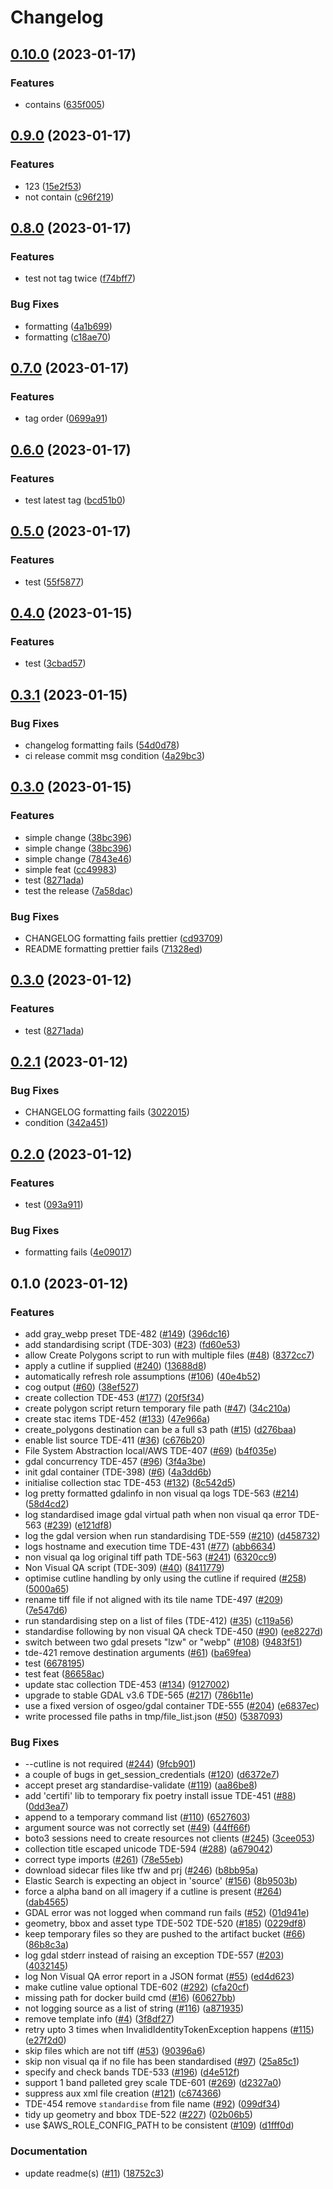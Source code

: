 # Changelog

## [0.10.0](https://github.com/paulfouquet/topo-imagery-test/compare/v0.9.0...v0.10.0) (2023-01-17)


### Features

* contains ([635f005](https://github.com/paulfouquet/topo-imagery-test/commit/635f0059090155a76a90f3384e7d5b8c47dbad08))

## [0.9.0](https://github.com/paulfouquet/topo-imagery-test/compare/v0.8.0...v0.9.0) (2023-01-17)


### Features

* 123 ([15e2f53](https://github.com/paulfouquet/topo-imagery-test/commit/15e2f53d1ef1b5e8f5a26f93a0ccf34863f8708a))
* not contain ([c96f219](https://github.com/paulfouquet/topo-imagery-test/commit/c96f2193512507b90b5a6092ddecd5203b5c9215))

## [0.8.0](https://github.com/paulfouquet/topo-imagery-test/compare/v0.7.0...v0.8.0) (2023-01-17)


### Features

* test not tag twice ([f74bff7](https://github.com/paulfouquet/topo-imagery-test/commit/f74bff77ce21b881de99994f282e0dbfb0555e69))


### Bug Fixes

* formatting ([4a1b699](https://github.com/paulfouquet/topo-imagery-test/commit/4a1b699d0db91c1eb77db5de00d4968b1a443c59))
* formatting ([c18ae70](https://github.com/paulfouquet/topo-imagery-test/commit/c18ae70d2ab6b1694644d1ddb15b6fa2e262ce69))

## [0.7.0](https://github.com/paulfouquet/topo-imagery-test/compare/v0.6.0...v0.7.0) (2023-01-17)


### Features

* tag order ([0699a91](https://github.com/paulfouquet/topo-imagery-test/commit/0699a91bba7ce098a7fe42c36e9fe511dee74f9b))

## [0.6.0](https://github.com/paulfouquet/topo-imagery-test/compare/v0.5.0...v0.6.0) (2023-01-17)


### Features

* test latest tag ([bcd51b0](https://github.com/paulfouquet/topo-imagery-test/commit/bcd51b06f3f1cb06de60a5e32de281bdbfce3e49))

## [0.5.0](https://github.com/paulfouquet/topo-imagery-test/compare/v0.4.0...v0.5.0) (2023-01-17)


### Features

* test ([55f5877](https://github.com/paulfouquet/topo-imagery-test/commit/55f5877df451361114551d2cd8e7e43fe8bda828))

## [0.4.0](https://github.com/paulfouquet/topo-imagery-test/compare/v0.3.1...v0.4.0) (2023-01-15)

### Features

- test ([3cbad57](https://github.com/paulfouquet/topo-imagery-test/commit/3cbad573fc066e33b01dce4d50af70590d052c55))

## [0.3.1](https://github.com/paulfouquet/topo-imagery-test/compare/v0.3.0...v0.3.1) (2023-01-15)

### Bug Fixes

- changelog formatting fails ([54d0d78](https://github.com/paulfouquet/topo-imagery-test/commit/54d0d788fae8eefeebbdff96f0560132c5dc83a2))
- ci release commit msg condition ([4a29bc3](https://github.com/paulfouquet/topo-imagery-test/commit/4a29bc3cdb04f67a02bf078a80feb4887e3f5755))

## [0.3.0](https://github.com/paulfouquet/topo-imagery-test/compare/v0.2.1...v0.3.0) (2023-01-15)

### Features

- simple change ([38bc396](https://github.com/paulfouquet/topo-imagery-test/commit/38bc396b8cf7ccc1bc639d420b23f9bf8640c137))
- simple change ([38bc396](https://github.com/paulfouquet/topo-imagery-test/commit/38bc396b8cf7ccc1bc639d420b23f9bf8640c137))
- simple change ([7843e46](https://github.com/paulfouquet/topo-imagery-test/commit/7843e465f7e4db4744a69a87e0e90b0f4a670d9c))
- simple feat ([cc49983](https://github.com/paulfouquet/topo-imagery-test/commit/cc4998373c5e855b1181e146f9f4408a6a4786ec))
- test ([8271ada](https://github.com/paulfouquet/topo-imagery-test/commit/8271ada9eaa74d299ec509206bd0614ec50f878f))
- test the release ([7a58dac](https://github.com/paulfouquet/topo-imagery-test/commit/7a58dac11513bf536d69c7c5dfc8aed703902a5e))

### Bug Fixes

- CHANGELOG formatting fails prettier ([cd93709](https://github.com/paulfouquet/topo-imagery-test/commit/cd93709da7d02c937d72e0efcaac18bf7609ae11))
- README formatting prettier fails ([71328ed](https://github.com/paulfouquet/topo-imagery-test/commit/71328edd2a8b36af57c639e403ce41c840d06792))

## [0.3.0](https://github.com/paulfouquet/topo-imagery-test/compare/v0.2.1...v0.3.0) (2023-01-12)

### Features

- test ([8271ada](https://github.com/paulfouquet/topo-imagery-test/commit/8271ada9eaa74d299ec509206bd0614ec50f878f))

## [0.2.1](https://github.com/paulfouquet/topo-imagery-test/compare/v0.2.0...v0.2.1) (2023-01-12)

### Bug Fixes

- CHANGELOG formatting fails ([3022015](https://github.com/paulfouquet/topo-imagery-test/commit/3022015146619be10726d1e1258113ae8b85a884))
- condition ([342a451](https://github.com/paulfouquet/topo-imagery-test/commit/342a451924c697dfcc3fec2be73fbf90c6daec50))

## [0.2.0](https://github.com/paulfouquet/topo-imagery-test/compare/v0.1.0...v0.2.0) (2023-01-12)

### Features

- test ([093a911](https://github.com/paulfouquet/topo-imagery-test/commit/093a911e65e1eba4718f0ef9e0320475b85c4485))

### Bug Fixes

- formatting fails ([4e09017](https://github.com/paulfouquet/topo-imagery-test/commit/4e09017b1714a0401a68be9b1aa3f0e9c738637f))

## 0.1.0 (2023-01-12)

### Features

- add gray_webp preset TDE-482 ([#149](https://github.com/paulfouquet/topo-imagery-test/issues/149)) ([396dc16](https://github.com/paulfouquet/topo-imagery-test/commit/396dc16a5c6baf282c5f9c45ba994e7920b20a78))
- add standardising script (TDE-303) ([#23](https://github.com/paulfouquet/topo-imagery-test/issues/23)) ([fd60e53](https://github.com/paulfouquet/topo-imagery-test/commit/fd60e53eb8748c47cb27bf15270602562b7a8cf0))
- allow Create Polygons script to run with multiple files ([#48](https://github.com/paulfouquet/topo-imagery-test/issues/48)) ([8372cc7](https://github.com/paulfouquet/topo-imagery-test/commit/8372cc713d1cdd6d03cd629cc5c608d9bda24ba2))
- apply a cutline if supplied ([#240](https://github.com/paulfouquet/topo-imagery-test/issues/240)) ([13688d8](https://github.com/paulfouquet/topo-imagery-test/commit/13688d81e35ec86f267863f0b8619f75cb99e6f8))
- automatically refresh role assumptions ([#106](https://github.com/paulfouquet/topo-imagery-test/issues/106)) ([40e4b52](https://github.com/paulfouquet/topo-imagery-test/commit/40e4b52d303e693bfedb846e7d9e572609345926))
- cog output ([#60](https://github.com/paulfouquet/topo-imagery-test/issues/60)) ([38ef527](https://github.com/paulfouquet/topo-imagery-test/commit/38ef527b04061fb202985c9fedfe6eb73e47ac6e))
- create collection TDE-453 ([#177](https://github.com/paulfouquet/topo-imagery-test/issues/177)) ([20f5f34](https://github.com/paulfouquet/topo-imagery-test/commit/20f5f348222119e92cff2f45e7756ae668957688))
- create polygon script return temporary file path ([#47](https://github.com/paulfouquet/topo-imagery-test/issues/47)) ([34c210a](https://github.com/paulfouquet/topo-imagery-test/commit/34c210a6a1dc97d940998271dfe5f37f15d5d52b))
- create stac items TDE-452 ([#133](https://github.com/paulfouquet/topo-imagery-test/issues/133)) ([47e966a](https://github.com/paulfouquet/topo-imagery-test/commit/47e966a675f40a9da578fbbabb612f9dc0e672f1))
- create_polygons destination can be a full s3 path ([#15](https://github.com/paulfouquet/topo-imagery-test/issues/15)) ([d276baa](https://github.com/paulfouquet/topo-imagery-test/commit/d276baac6c204f65d1d06c27d5cd00b52091b58f))
- enable list source TDE-411 ([#36](https://github.com/paulfouquet/topo-imagery-test/issues/36)) ([c676b20](https://github.com/paulfouquet/topo-imagery-test/commit/c676b2031d080411ca66880b6811a135e1358497))
- File System Abstraction local/AWS TDE-407 ([#69](https://github.com/paulfouquet/topo-imagery-test/issues/69)) ([b4f035e](https://github.com/paulfouquet/topo-imagery-test/commit/b4f035e99bfe12ba8d72af6125ff2e05072dcf11))
- gdal concurrency TDE-457 ([#96](https://github.com/paulfouquet/topo-imagery-test/issues/96)) ([3f4a3be](https://github.com/paulfouquet/topo-imagery-test/commit/3f4a3bed092acee463cbdfed2efbc64d1c583cff))
- init gdal container (TDE-398) ([#6](https://github.com/paulfouquet/topo-imagery-test/issues/6)) ([4a3dd6b](https://github.com/paulfouquet/topo-imagery-test/commit/4a3dd6b964253f08720d394d619a05eed1cd4916))
- initialise collection stac TDE-453 ([#132](https://github.com/paulfouquet/topo-imagery-test/issues/132)) ([8c542d5](https://github.com/paulfouquet/topo-imagery-test/commit/8c542d547a0258115f886d5e7b38818f99e6850e))
- log pretty formatted gdalinfo in non visual qa logs TDE-563 ([#214](https://github.com/paulfouquet/topo-imagery-test/issues/214)) ([58d4cd2](https://github.com/paulfouquet/topo-imagery-test/commit/58d4cd27ea6348507fbf98a460dc43545a2ad9e2))
- log standardised image gdal virtual path when non visual qa error TDE-563 ([#239](https://github.com/paulfouquet/topo-imagery-test/issues/239)) ([e121df8](https://github.com/paulfouquet/topo-imagery-test/commit/e121df83acf044c80de5f945d030ff70eb8166eb))
- log the gdal version when run standardising TDE-559 ([#210](https://github.com/paulfouquet/topo-imagery-test/issues/210)) ([d458732](https://github.com/paulfouquet/topo-imagery-test/commit/d458732a5bc891d82568c483081e3dca5e94cbba))
- logs hostname and execution time TDE-431 ([#77](https://github.com/paulfouquet/topo-imagery-test/issues/77)) ([abb6634](https://github.com/paulfouquet/topo-imagery-test/commit/abb663435c670c2e3e7d87dccbf348366925806c))
- non visual qa log original tiff path TDE-563 ([#241](https://github.com/paulfouquet/topo-imagery-test/issues/241)) ([6320cc9](https://github.com/paulfouquet/topo-imagery-test/commit/6320cc94d8ee9ae6c86a18a5986233e27187575a))
- Non Visual QA script (TDE-309) ([#40](https://github.com/paulfouquet/topo-imagery-test/issues/40)) ([8411779](https://github.com/paulfouquet/topo-imagery-test/commit/8411779a6bb8875e3c17268587cfbe1ee264af4c))
- optimise cutline handling by only using the cutline if required ([#258](https://github.com/paulfouquet/topo-imagery-test/issues/258)) ([5000a65](https://github.com/paulfouquet/topo-imagery-test/commit/5000a65f7516a9a934fdd0937a71d1f5aeebf2b4))
- rename tiff file if not aligned with its tile name TDE-497 ([#209](https://github.com/paulfouquet/topo-imagery-test/issues/209)) ([7e547d6](https://github.com/paulfouquet/topo-imagery-test/commit/7e547d6deee18355f64703f39026087e8401b9f3))
- run standardising step on a list of files (TDE-412) ([#35](https://github.com/paulfouquet/topo-imagery-test/issues/35)) ([c119a56](https://github.com/paulfouquet/topo-imagery-test/commit/c119a561ed1cb1830f85f67a4152d37df963dd5e))
- standardise following by non visual QA check TDE-450 ([#90](https://github.com/paulfouquet/topo-imagery-test/issues/90)) ([ee8227d](https://github.com/paulfouquet/topo-imagery-test/commit/ee8227d074c87981e2b3c776364e7c79824f1ad0))
- switch between two gdal presets "lzw" or "webp" ([#108](https://github.com/paulfouquet/topo-imagery-test/issues/108)) ([9483f51](https://github.com/paulfouquet/topo-imagery-test/commit/9483f51ac81fcae3e2d57dd5278c3f3ae7141e4f))
- tde-421 remove destination arguments ([#61](https://github.com/paulfouquet/topo-imagery-test/issues/61)) ([ba69fea](https://github.com/paulfouquet/topo-imagery-test/commit/ba69fea3df9cafe01c57a7564f0e4c16f6d2fc08))
- test ([6678195](https://github.com/paulfouquet/topo-imagery-test/commit/6678195190e3063610fedd334cb1e3665b25a75b))
- test feat ([86658ac](https://github.com/paulfouquet/topo-imagery-test/commit/86658ac96bf60f75a160fac7358d78e2a17af6ee))
- update stac collection TDE-453 ([#134](https://github.com/paulfouquet/topo-imagery-test/issues/134)) ([9127002](https://github.com/paulfouquet/topo-imagery-test/commit/9127002151b664235de548aa87492849b798187b))
- upgrade to stable GDAL v3.6 TDE-565 ([#217](https://github.com/paulfouquet/topo-imagery-test/issues/217)) ([786b11e](https://github.com/paulfouquet/topo-imagery-test/commit/786b11e6e53eba821fd2a1e1375153a595e059ee))
- use a fixed version of osgeo/gdal container TDE-555 ([#204](https://github.com/paulfouquet/topo-imagery-test/issues/204)) ([e6837ec](https://github.com/paulfouquet/topo-imagery-test/commit/e6837ec7de37239585c39d6b1b7a17d9dffe588b))
- write processed file paths in tmp/file_list.json ([#50](https://github.com/paulfouquet/topo-imagery-test/issues/50)) ([5387093](https://github.com/paulfouquet/topo-imagery-test/commit/5387093c3707ed3601ef7a135a105259634a121b))

### Bug Fixes

- --cutline is not required ([#244](https://github.com/paulfouquet/topo-imagery-test/issues/244)) ([9fcb901](https://github.com/paulfouquet/topo-imagery-test/commit/9fcb9011774a09014cc7cc3ed76db88f39d992d5))
- a couple of bugs in get_session_credentials ([#120](https://github.com/paulfouquet/topo-imagery-test/issues/120)) ([d6372e7](https://github.com/paulfouquet/topo-imagery-test/commit/d6372e7bd6ede4a178e598cf4ef97e11c1803a54))
- accept preset arg standardise-validate ([#119](https://github.com/paulfouquet/topo-imagery-test/issues/119)) ([aa86be8](https://github.com/paulfouquet/topo-imagery-test/commit/aa86be85b82583cd5c337b24f6be2f80f0e37d06))
- add 'certifi' lib to temporary fix poetry install issue TDE-451 ([#88](https://github.com/paulfouquet/topo-imagery-test/issues/88)) ([0dd3ea7](https://github.com/paulfouquet/topo-imagery-test/commit/0dd3ea77e0f8b40e19010b50b65476b1c653814e))
- append to a temporary command list ([#110](https://github.com/paulfouquet/topo-imagery-test/issues/110)) ([6527603](https://github.com/paulfouquet/topo-imagery-test/commit/6527603c2a780f2c7fe3248be13a497062bc3b88))
- argument source was not correctly set ([#49](https://github.com/paulfouquet/topo-imagery-test/issues/49)) ([44ff66f](https://github.com/paulfouquet/topo-imagery-test/commit/44ff66f62586d3c3beb99360e17908a386e596e9))
- boto3 sessions need to create resources not clients ([#245](https://github.com/paulfouquet/topo-imagery-test/issues/245)) ([3cee053](https://github.com/paulfouquet/topo-imagery-test/commit/3cee053667de9659d2297429ea588fed6ef1c7f0))
- collection title escaped unicode TDE-594 ([#288](https://github.com/paulfouquet/topo-imagery-test/issues/288)) ([a679042](https://github.com/paulfouquet/topo-imagery-test/commit/a679042707511e4e2fdd656a91ebc49d92a16093))
- correct type imports ([#261](https://github.com/paulfouquet/topo-imagery-test/issues/261)) ([78e55eb](https://github.com/paulfouquet/topo-imagery-test/commit/78e55ebef8515881c37090b53079569c0d34fafc))
- download sidecar files like tfw and prj ([#246](https://github.com/paulfouquet/topo-imagery-test/issues/246)) ([b8bb95a](https://github.com/paulfouquet/topo-imagery-test/commit/b8bb95adc0ed18c25bebe1aaac1146b88e12aba0))
- Elastic Search is expecting an object in 'source' ([#156](https://github.com/paulfouquet/topo-imagery-test/issues/156)) ([8b9503b](https://github.com/paulfouquet/topo-imagery-test/commit/8b9503b10527b64074ef7ff28f7378a47bac0c5d))
- force a alpha band on all imagery if a cutline is present ([#264](https://github.com/paulfouquet/topo-imagery-test/issues/264)) ([dab4565](https://github.com/paulfouquet/topo-imagery-test/commit/dab4565ca058a857865f96bf88eff83bb10b63cb))
- GDAL error was not logged when command run fails ([#52](https://github.com/paulfouquet/topo-imagery-test/issues/52)) ([01d941e](https://github.com/paulfouquet/topo-imagery-test/commit/01d941e0895f47b20560c4b1b8b69f5a007822c7))
- geometry, bbox and asset type TDE-502 TDE-520 ([#185](https://github.com/paulfouquet/topo-imagery-test/issues/185)) ([0229df8](https://github.com/paulfouquet/topo-imagery-test/commit/0229df85f81714407cbbc15727b856de612f23b1))
- keep temporary files so they are pushed to the artifact bucket ([#66](https://github.com/paulfouquet/topo-imagery-test/issues/66)) ([86b8c3a](https://github.com/paulfouquet/topo-imagery-test/commit/86b8c3ae49de908a16e7e8907bd78729b354326f))
- log gdal stderr instead of raising an exception TDE-557 ([#203](https://github.com/paulfouquet/topo-imagery-test/issues/203)) ([4032145](https://github.com/paulfouquet/topo-imagery-test/commit/4032145b32b1bacceb721d9ad336ed678e6094af))
- log Non Visual QA error report in a JSON format ([#55](https://github.com/paulfouquet/topo-imagery-test/issues/55)) ([ed4d623](https://github.com/paulfouquet/topo-imagery-test/commit/ed4d623ad3894722f4e6a27455e8af3451efdde2))
- make cutline value optional TDE-602 ([#292](https://github.com/paulfouquet/topo-imagery-test/issues/292)) ([cfa20cf](https://github.com/paulfouquet/topo-imagery-test/commit/cfa20cff9a70baf2713518a5f3781aa18e8db995))
- missing path for docker build cmd ([#16](https://github.com/paulfouquet/topo-imagery-test/issues/16)) ([60627bb](https://github.com/paulfouquet/topo-imagery-test/commit/60627bb3b118987d44acb6f39f34a7fdeb337a90))
- not logging source as a list of string ([#116](https://github.com/paulfouquet/topo-imagery-test/issues/116)) ([a871935](https://github.com/paulfouquet/topo-imagery-test/commit/a8719359a874f2f654d1ed09d7e1b4c69dbf10c2))
- remove template info ([#4](https://github.com/paulfouquet/topo-imagery-test/issues/4)) ([3f8df27](https://github.com/paulfouquet/topo-imagery-test/commit/3f8df27aa18612f2a45db112c2dfd465a46a70d0))
- retry upto 3 times when InvalidIdentityTokenException happens ([#115](https://github.com/paulfouquet/topo-imagery-test/issues/115)) ([e27f2d0](https://github.com/paulfouquet/topo-imagery-test/commit/e27f2d0db836caf1cd8fc2c24f435f5fd766adc0))
- skip files which are not tiff ([#53](https://github.com/paulfouquet/topo-imagery-test/issues/53)) ([90396a6](https://github.com/paulfouquet/topo-imagery-test/commit/90396a6347d931f1f5e1c3abd16ae1ff6f86ea28))
- skip non visual qa if no file has been standardised ([#97](https://github.com/paulfouquet/topo-imagery-test/issues/97)) ([25a85c1](https://github.com/paulfouquet/topo-imagery-test/commit/25a85c1fbc8794bc410760577af051cc285ef079))
- specify and check bands TDE-533 ([#196](https://github.com/paulfouquet/topo-imagery-test/issues/196)) ([d4e512f](https://github.com/paulfouquet/topo-imagery-test/commit/d4e512fa3e91c7daaacd4348763d494933c5c6d3))
- support 1 band palleted grey scale TDE-601 ([#269](https://github.com/paulfouquet/topo-imagery-test/issues/269)) ([d2327a0](https://github.com/paulfouquet/topo-imagery-test/commit/d2327a0c8507d044c962c34b87b3ea33168941e2))
- suppress aux xml file creation ([#121](https://github.com/paulfouquet/topo-imagery-test/issues/121)) ([c674366](https://github.com/paulfouquet/topo-imagery-test/commit/c674366a7062c81271830975cc3b750b2fafa82d))
- TDE-454 remove `standardise` from file name ([#92](https://github.com/paulfouquet/topo-imagery-test/issues/92)) ([099df34](https://github.com/paulfouquet/topo-imagery-test/commit/099df340ce6bb00ae199524893f5f3ef8a62350d))
- tidy up geometry and bbox TDE-522 ([#227](https://github.com/paulfouquet/topo-imagery-test/issues/227)) ([02b06b5](https://github.com/paulfouquet/topo-imagery-test/commit/02b06b51a58650ffbe1a18a4bedd4996251c6c16))
- use $AWS_ROLE_CONFIG_PATH to be consistent ([#109](https://github.com/paulfouquet/topo-imagery-test/issues/109)) ([d1fff0d](https://github.com/paulfouquet/topo-imagery-test/commit/d1fff0d7be08a5475f99d7fa85e3489fe69469a2))

### Documentation

- update readme(s) ([#11](https://github.com/paulfouquet/topo-imagery-test/issues/11)) ([18752c3](https://github.com/paulfouquet/topo-imagery-test/commit/18752c36ade49e21c2a8e768cb9dcc919d1a077c))
